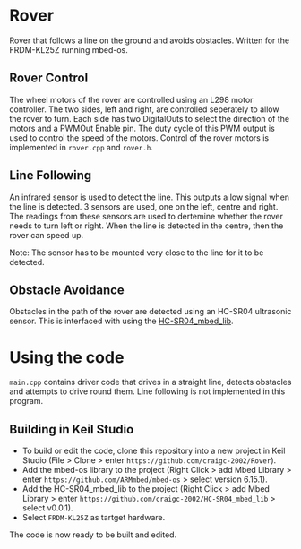 # Rover
Rover that follows a line on the ground and avoids obstacles. Written for the FRDM-KL25Z running mbed-os.

## Rover Control
The wheel motors of the rover are controlled using an L298 motor controller.
The two sides, left and right, are controlled seperately to allow the rover to turn. Each side has two DigitalOuts to select the direction of the motors and a PWMOut Enable pin.
The duty cycle of this PWM output is used to control the speed of the motors.
Control of the rover motors is implemented in `rover.cpp` and `rover.h`.

## Line Following
An infrared sensor is used to detect the line. This outputs a low signal when the line is detected.
3 sensors are used, one on the left, centre and right. The readings from these sensors are used to dertemine whether the rover needs to turn left or right.
When the line is detected in the centre, then the rover can speed up.

Note: The sensor has to be mounted very close to the line for it to be detected.

## Obstacle Avoidance
Obstacles in the path of the rover are detected using an HC-SR04 ultrasonic sensor.
This is interfaced with using the [HC-SR04_mbed_lib](https://github.com/craigc-2002/HC-SR04_mbed_lib).

# Using the code
`main.cpp` contains driver code that drives in a straight line, detects obstacles and attempts to drive round them.
Line following is not implemented in this program.

## Building in Keil Studio
- To build or edit the code, clone this repository into a new project in Keil Studio (File > Clone > enter `https://github.com/craigc-2002/Rover`).
- Add the mbed-os library to the project (Right Click > add Mbed Library > enter `https://github.com/ARMmbed/mbed-os` > select version 6.15.1).
- Add the HC-SR04_mbed_lib to the project (Right Click > add Mbed Library > enter `https://github.com/craigc-2002/HC-SR04_mbed_lib` > select v0.0.1).
- Select `FRDM-KL25Z` as tartget hardware.

The code is now ready to be built and edited.
